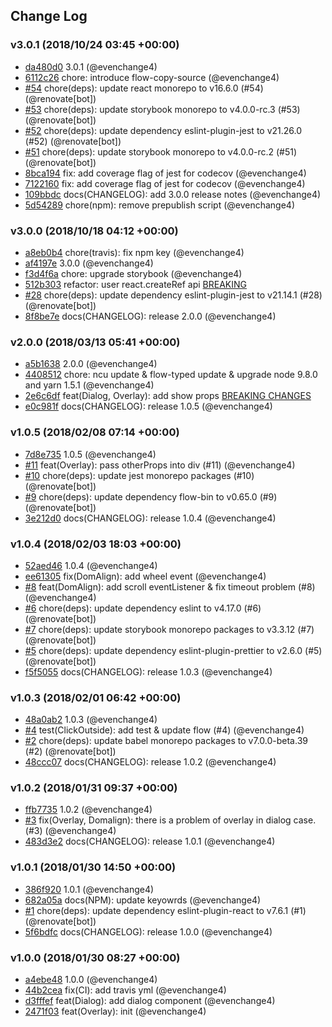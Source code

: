 ## Change Log

### v3.0.1 (2018/10/24 03:45 +00:00)

- [da480d0](https://github.com/evenchange4/react-overlay-pack/commit/da480d045ad00f13a3be28bd0295439241833f54) 3.0.1 (@evenchange4)
- [6112c26](https://github.com/evenchange4/react-overlay-pack/commit/6112c26ec329fc145287b77cacb2d53f24ce92a5) chore: introduce flow-copy-source (@evenchange4)
- [#54](https://github.com/evenchange4/react-overlay-pack/pull/54) chore(deps): update react monorepo to v16.6.0 (#54) (@renovate[bot])
- [#53](https://github.com/evenchange4/react-overlay-pack/pull/53) chore(deps): update storybook monorepo to v4.0.0-rc.3 (#53) (@renovate[bot])
- [#52](https://github.com/evenchange4/react-overlay-pack/pull/52) chore(deps): update dependency eslint-plugin-jest to v21.26.0 (#52) (@renovate[bot])
- [#51](https://github.com/evenchange4/react-overlay-pack/pull/51) chore(deps): update storybook monorepo to v4.0.0-rc.2 (#51) (@renovate[bot])
- [8bca194](https://github.com/evenchange4/react-overlay-pack/commit/8bca1944f94148d1d308485ae48cb872988a3413) fix: add coverage flag of jest for codecov (@evenchange4)
- [7122160](https://github.com/evenchange4/react-overlay-pack/commit/7122160657950e2d998f8c9309ed301d6b8fd874) fix: add coverage flag of jest for codecov (@evenchange4)
- [109bbdc](https://github.com/evenchange4/react-overlay-pack/commit/109bbdc0d09e76ac873ee64fef1d5ca881c28e32) docs(CHANGELOG): add 3.0.0 release notes (@evenchange4)
- [5d54289](https://github.com/evenchange4/react-overlay-pack/commit/5d54289aaa09dca70f7bc9059abe81cdaa76e1b8) chore(npm): remove prepublish script (@evenchange4)

### v3.0.0 (2018/10/18 04:12 +00:00)

- [a8eb0b4](https://github.com/evenchange4/react-overlay-pack/commit/a8eb0b4fccb0258c6e12515a548cb6b6eebe9a4a) chore(travis): fix npm key (@evenchange4)
- [af4197e](https://github.com/evenchange4/react-overlay-pack/commit/af4197e69c879bb9ba1c5596be264d45a218009e) 3.0.0 (@evenchange4)
- [f3d4f6a](https://github.com/evenchange4/react-overlay-pack/commit/f3d4f6a05442dfafa7598d284803c2cf734c2277) chore: upgrade storybook (@evenchange4)
- [512b303](https://github.com/evenchange4/react-overlay-pack/commit/512b303077d3f4cc2b02de5ae186cae06a90f19e) refactor: user react.createRef api [BREAKING](@evenchange4)
- [#28](https://github.com/evenchange4/react-overlay-pack/pull/28) chore(deps): update dependency eslint-plugin-jest to v21.14.1 (#28) (@renovate[bot])
- [8f8be7e](https://github.com/evenchange4/react-overlay-pack/commit/8f8be7ee66535c465f8ee349ae85e9b45525d5c0) docs(CHANGELOG): release 2.0.0 (@evenchange4)

### v2.0.0 (2018/03/13 05:41 +00:00)

- [a5b1638](https://github.com/evenchange4/react-overlay-pack/commit/a5b163882b754419060a13c1db6d4fe63651c878) 2.0.0 (@evenchange4)
- [4408512](https://github.com/evenchange4/react-overlay-pack/commit/4408512711965a20b4bf3903f7b62a6a940ce24e) chore: ncu update & flow-typed update & upgrade node 9.8.0 and yarn 1.5.1 (@evenchange4)
- [2e6c6df](https://github.com/evenchange4/react-overlay-pack/commit/2e6c6dfa4b283dec543a03707e2bb8933f457dcc) feat(Dialog, Overlay): add show props [BREAKING CHANGES](@evenchange4)
- [e0c981f](https://github.com/evenchange4/react-overlay-pack/commit/e0c981f352f76e06d4db5f0acb45d974a17d9f98) docs(CHANGELOG): release 1.0.5 (@evenchange4)

### v1.0.5 (2018/02/08 07:14 +00:00)

- [7d8e735](https://github.com/evenchange4/react-overlay-pack/commit/7d8e7357e02c1f9d4f34faa75e1cee06167cfd6d) 1.0.5 (@evenchange4)
- [#11](https://github.com/evenchange4/react-overlay-pack/pull/11) feat(Overlay): pass otherProps into div (#11) (@evenchange4)
- [#10](https://github.com/evenchange4/react-overlay-pack/pull/10) chore(deps): update jest monorepo packages (#10) (@renovate[bot])
- [#9](https://github.com/evenchange4/react-overlay-pack/pull/9) chore(deps): update dependency flow-bin to v0.65.0 (#9) (@renovate[bot])
- [3e212d0](https://github.com/evenchange4/react-overlay-pack/commit/3e212d012031cd99ab7382ed0bf73db6e553c909) docs(CHANGELOG): release 1.0.4 (@evenchange4)

### v1.0.4 (2018/02/03 18:03 +00:00)

- [52aed46](https://github.com/evenchange4/react-overlay-pack/commit/52aed4656a178e503857352ac13318785ae5d849) 1.0.4 (@evenchange4)
- [ee61305](https://github.com/evenchange4/react-overlay-pack/commit/ee61305fc6e37254798fd49d3178f6682b01128f) fix(DomAlign): add wheel event (@evenchange4)
- [#8](https://github.com/evenchange4/react-overlay-pack/pull/8) feat(DomAlign): add scroll eventListener & fix timeout problem (#8) (@evenchange4)
- [#6](https://github.com/evenchange4/react-overlay-pack/pull/6) chore(deps): update dependency eslint to v4.17.0 (#6) (@renovate[bot])
- [#7](https://github.com/evenchange4/react-overlay-pack/pull/7) chore(deps): update storybook monorepo packages to v3.3.12 (#7) (@renovate[bot])
- [#5](https://github.com/evenchange4/react-overlay-pack/pull/5) chore(deps): update dependency eslint-plugin-prettier to v2.6.0 (#5) (@renovate[bot])
- [f5f5055](https://github.com/evenchange4/react-overlay-pack/commit/f5f505556dedbb620481c91385aa2fa3f5d5d300) docs(CHANGELOG): release 1.0.3 (@evenchange4)

### v1.0.3 (2018/02/01 06:42 +00:00)

- [48a0ab2](https://github.com/evenchange4/react-overlay-pack/commit/48a0ab2df21fa8958abea31afbe844b66f9c1ba2) 1.0.3 (@evenchange4)
- [#4](https://github.com/evenchange4/react-overlay-pack/pull/4) test(ClickOutside): add test & update flow (#4) (@evenchange4)
- [#2](https://github.com/evenchange4/react-overlay-pack/pull/2) chore(deps): update babel monorepo packages to v7.0.0-beta.39 (#2) (@renovate[bot])
- [48ccc07](https://github.com/evenchange4/react-overlay-pack/commit/48ccc07bba6ca6b6caefb13d9d070fbb574dc589) docs(CHANGELOG): release 1.0.2 (@evenchange4)

### v1.0.2 (2018/01/31 09:37 +00:00)

- [ffb7735](https://github.com/evenchange4/react-overlay-pack/commit/ffb7735ce26279983c4596e2ac76ba988b75e28c) 1.0.2 (@evenchange4)
- [#3](https://github.com/evenchange4/react-overlay-pack/pull/3) fix(Overlay, Domalign): there is a problem of overlay in dialog case. (#3) (@evenchange4)
- [483d3e2](https://github.com/evenchange4/react-overlay-pack/commit/483d3e2b08c2feecdd46c1c9436877d773dce756) docs(CHANGELOG): release 1.0.1 (@evenchange4)

### v1.0.1 (2018/01/30 14:50 +00:00)

- [386f920](https://github.com/evenchange4/react-overlay-pack/commit/386f920040dc70d19d5cb98f7886c100ce1eeb95) 1.0.1 (@evenchange4)
- [682a05a](https://github.com/evenchange4/react-overlay-pack/commit/682a05af4d8908a647d3aeb3a8983541ef2d0888) docs(NPM): update keyowrds (@evenchange4)
- [#1](https://github.com/evenchange4/react-overlay-pack/pull/1) chore(deps): update dependency eslint-plugin-react to v7.6.1 (#1) (@renovate[bot])
- [5f6bdfc](https://github.com/evenchange4/react-overlay-pack/commit/5f6bdfcd75e300267cbbc86a62c9d251479f86df) docs(CHANGELOG): release 1.0.0 (@evenchange4)

### v1.0.0 (2018/01/30 08:27 +00:00)

- [a4ebe48](https://github.com/evenchange4/react-overlay-pack/commit/a4ebe48857a173f039e32bbb1169152165c7e499) 1.0.0 (@evenchange4)
- [44b2cea](https://github.com/evenchange4/react-overlay-pack/commit/44b2cea9b3c5fb0424c7a136dcd5e1d2cd6dd64b) fix(CI): add travis yml (@evenchange4)
- [d3fffef](https://github.com/evenchange4/react-overlay-pack/commit/d3fffef2ca240e8ccb17c2ed54956db5b9bb5ce9) feat(Dialog): add dialog component (@evenchange4)
- [2471f03](https://github.com/evenchange4/react-overlay-pack/commit/2471f03dcc340f1c4944f2ad2d3a87a779aef9bb) feat(Overlay): init (@evenchange4)
